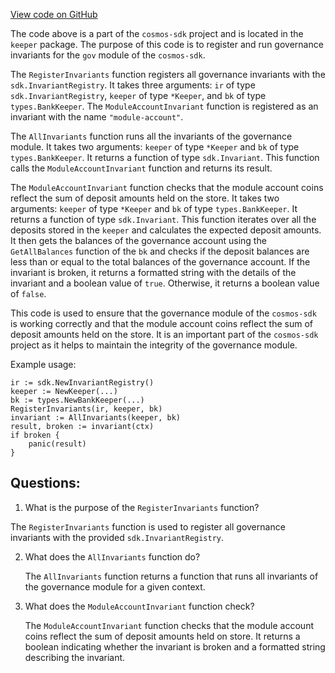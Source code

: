 [View code on GitHub](https://github.com/cosmos/cosmos-sdk.git/x/gov/keeper/invariants.go)

The code above is a part of the `cosmos-sdk` project and is located in the `keeper` package. The purpose of this code is to register and run governance invariants for the `gov` module of the `cosmos-sdk`. 

The `RegisterInvariants` function registers all governance invariants with the `sdk.InvariantRegistry`. It takes three arguments: `ir` of type `sdk.InvariantRegistry`, `keeper` of type `*Keeper`, and `bk` of type `types.BankKeeper`. The `ModuleAccountInvariant` function is registered as an invariant with the name `"module-account"`. 

The `AllInvariants` function runs all the invariants of the governance module. It takes two arguments: `keeper` of type `*Keeper` and `bk` of type `types.BankKeeper`. It returns a function of type `sdk.Invariant`. This function calls the `ModuleAccountInvariant` function and returns its result.

The `ModuleAccountInvariant` function checks that the module account coins reflect the sum of deposit amounts held on the store. It takes two arguments: `keeper` of type `*Keeper` and `bk` of type `types.BankKeeper`. It returns a function of type `sdk.Invariant`. This function iterates over all the deposits stored in the `keeper` and calculates the expected deposit amounts. It then gets the balances of the governance account using the `GetAllBalances` function of the `bk` and checks if the deposit balances are less than or equal to the total balances of the governance account. If the invariant is broken, it returns a formatted string with the details of the invariant and a boolean value of `true`. Otherwise, it returns a boolean value of `false`.

This code is used to ensure that the governance module of the `cosmos-sdk` is working correctly and that the module account coins reflect the sum of deposit amounts held on the store. It is an important part of the `cosmos-sdk` project as it helps to maintain the integrity of the governance module. 

Example usage:
```
ir := sdk.NewInvariantRegistry()
keeper := NewKeeper(...)
bk := types.NewBankKeeper(...)
RegisterInvariants(ir, keeper, bk)
invariant := AllInvariants(keeper, bk)
result, broken := invariant(ctx)
if broken {
    panic(result)
}
```
## Questions: 
 1. What is the purpose of the `RegisterInvariants` function?
   
   The `RegisterInvariants` function is used to register all governance invariants with the provided `sdk.InvariantRegistry`.

2. What does the `AllInvariants` function do?
   
   The `AllInvariants` function returns a function that runs all invariants of the governance module for a given context.

3. What does the `ModuleAccountInvariant` function check?
   
   The `ModuleAccountInvariant` function checks that the module account coins reflect the sum of deposit amounts held on store. It returns a boolean indicating whether the invariant is broken and a formatted string describing the invariant.